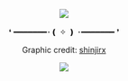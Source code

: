 <p align="center">
<img src="https://64.media.tumblr.com/d92a86da37f8c97de0c7b98d20488593/93a47a4f0ddd4be6-91/s640x960/4f4642fb82a64e26233782a2163752889b464b49.gifv"/>
  <div align="center">
❛ ━━━━━━━･❪ ✧ ❫ ･━━━━━━━ ❜

Graphic credit: [shinjirx](https://www.tumblr.com/shinjirx/768007865349865473/ivan-graphics-requested-by-anon-f2u-with)

![](https://komarev.com/ghpvc/?username=Ivanddal&color=red&style=flat&label=PROFILE+VIEWS&abbreviated=true)
<!--
**MirroredVeracity/MirroredVeracity** is a ✨ _special_ ✨ repository because its `README.md` (this file) appears on your GitHub profile.

Here are some ideas to get you started:

- 🔭 I’m currently working on ...
- 🌱 I’m currently learning ...
- 👯 I’m looking to collaborate on ...
- 🤔 I’m looking for help with ...
- 💬 Ask me about ...
- 📫 How to reach me: ...
- 😄 Pronouns: ...
- ⚡ Fun fact: ...
-->
